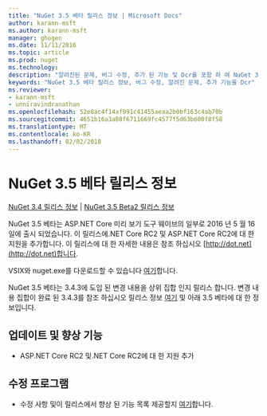 ```yaml
---
title: "NuGet 3.5 베타 릴리스 정보 | Microsoft Docs"
author: karann-msft
ms.author: karann-msft
manager: ghogen
ms.date: 11/11/2016
ms.topic: article
ms.prod: nuget
ms.technology: 
description: "알려진된 문제, 버그 수정, 추가 된 기능 및 Dcr를 포함 하 여 NuGet 3.5 베타에 대 한 릴리스 정보입니다."
keywords: "NuGet 3.5 베타 릴리스 정보, 버그 수정, 알려진 문제, 추가 기능을 Dcr"
ms.reviewer:
- karann-msft
- unniravindranathan
ms.openlocfilehash: 52e8ac4f14af991c41455aeaa2b0bf163c4ab70b
ms.sourcegitcommit: 4651b16a3a08f6711669fc4577f5d63b600f8f58
ms.translationtype: MT
ms.contentlocale: ko-KR
ms.lasthandoff: 02/02/2018
---
```

# <a name="nuget-35-beta-release-notes"></a>NuGet 3.5 베타 릴리스 정보

[NuGet 3.4 릴리스 정보](../release-notes/nuget-3.4.md) | [NuGet 3.5 Beta2 릴리스 정보](../release-notes/nuget-3.5-Beta2.md)

NuGet 3.5 베타는 ASP.NET Core 미리 보기 도구 웨이브의 일부로 2016 년 5 월 16 일에 출시 되었습니다. 이 릴리스에.NET Core RC2 및 ASP.NET Core RC2에 대 한 지원을 추가합니다. 이 릴리스에 대 한 자세한 내용은 참조 하십시오 [http://dot.net](http://dot.net)합니다.

VSIX와 nuget.exe를 다운로드할 수 있습니다 [여기](https://dist.nuget.org/index.html)합니다.

NuGet 3.5 베타는 3.4.3에 도입 된 변경 내용을 상위 집합 인지 릴리스 합니다. 변경 내용 집합이 완료 된 3.4.3를 참조 하십시오 릴리스 정보 [여기](https://github.com/NuGet/Home/issues?q=is%3Aissue+milestone%3A3.4.3+is%3Aclosed) 및 아래 3.5 베타에 대 한 정보입니다.

## <a name="updates-and-improvements"></a>업데이트 및 향상 기능

* ASP.NET Core RC2 및.NET Core RC2에 대 한 지원 추가

## <a name="fixes"></a>수정 프로그램

* 수정 사항 및이 릴리스에서 향상 된 기능 목록 제공할지 [여기](https://github.com/NuGet/Home/issues?q=is%3Aissue+milestone%3A%223.5+Beta%22+is%3Aclosed)합니다.